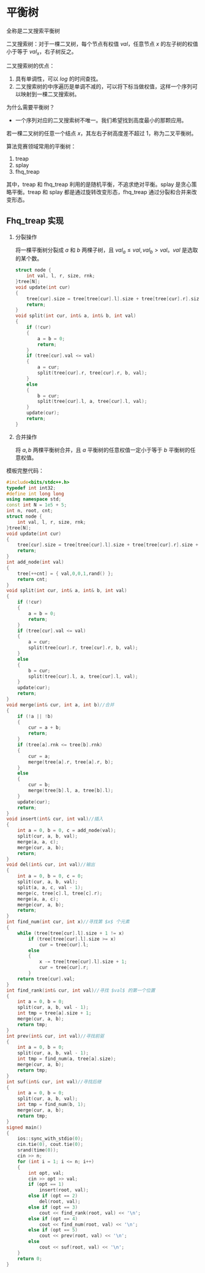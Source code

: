 
<script>
document.body.parentElement.lang = "zh-cn";
//在head添加string
document.head.innerHTML += `
<title>wbw121124's blog</title>
<link rel="stylesheet" href="/vs2015.css">
<link rel="stylesheet" href="/katex/katex.min.css">
<style>
	@keyframes spin {
		0% {
			transform: rotate(0deg);
		opacity: 1;
		}
		100% {
			transform: rotate(360deg);
			opacity: 0.8;
		}
	}
	.loader-overlay {
		position: fixed;
		top: 0;
		left: 0;
		width: 100%;
		height: 100%;
		background: rgba(255, 255, 255, 0.8);
		display: flex;
		justify-content: center;
		align-items: center;
		z-index: 9999;
		transition: opacity 0.5s ease;
	}
	.loader {
		width: 10em;
		height: 10em;
		border-radius: 50%;
		background: conic-gradient(rgb(10, 182, 212) 0% 20%, rgba(0, 0, 0, 0) 20%);
		animation: spin 1s linear infinite;
		box-shadow: 0 0 20px rgba(0, 0, 0, 0.1);
	}
	a.navbar-brand {
		white-space: normal;
		text-align: center;
		word-break: break-all;
	}
	a {
		color: #0077cc;
	}
	.btn-primary {
		color: #fff;
		background-color: #1b6ec2;
		border-color: #1861ac;
	}
	.nav-pills .nav-link.active,
	.nav-pills .show>.nav-link {
		color: #fff;
		background-color: #1b6ec2;
		border-color: #1861ac;
	}
	.border-top {
		border-top: 1px solid #e5e5e5;
	}
	.border-bottom {
	border-bottom: 1px solid #e5e5e5;
	}
	.box-shadow {
		box-shadow: 0 .25rem .75rem rgba(0, 0, 0, .05);
	}
	button.accept-policy {
		font-size: 1rem;
		line-height: inherit;
	}
	.footer {
		position: absolute;
		bottom: 0;
		width: 100%;
		white-space: nowrap;
		line-height: 60px;
	}
	img {
		max-width: 100%;
	}
	/* for block of numbers */
	.hljs-ln-numbers {
		-webkit-touch-callout: none;
		-webkit-user-select: none;
		-khtml-user-select: none;
		-moz-user-select: none;
		-ms-user-select: none;
		user-select: none;
		text-align: center;
		color: #aaa;
		border-right: 1px solid #aaa;
		vertical-align: top;
		/*padding-right: 10px !important;*/
		padding-right: 0.5em !important;
		/* your custom style here */
		/*margin: auto;*/
	}
	/* for block of code */
	.hljs-ln-code {
		/*padding-left: 10px;*/
		padding-left: 0.5em !important;
	}
	.hljs-prt {
		background-color: #2b2b2b;
		border-radius: 1em;
		box-shadow: 0 10px 30px 0px rgb(0 0 0 / 40%);
	}
/*codecopy*/
	.codecopy-btn {
		z-index: 1;
		position: absolute;
		transition: all 0.5s;
		top: 10px;
		right: 10px;
		width: 90px;
		height: 2em;
		margin: 0;
		border-radius: 5px;
		background-color: rgba(221, 221, 221, .1);
		color: #999;
		text-align: center;
		font-weight: 700;
		font-size: 14px;
		border: 1px solid #2f2f2f00;
	}
	.codecopy-btn:hover {
		background-color: rgba(221, 221, 221, .2);
		/*top: 9px;*/
	}
	.hljs.language-html::before,
	.hljs.language-xml::before {
			content: "HTML/XML"
	}
	.hljs.language-javascript::before {
		content: "JavaScript"
	}
	.hljs.language-c::before {
		content: "C"
	}
	.hljs.language-cpp::before {
		content: "C++"
	}
	.hljs.language-java::before {
		content: "Java"
	}
	.hljs.language-asp::before {
		content: "ASP"
	}
	.hljs.language-actionscript::before {
		content: "ActionScript/Flash/Flex"
	}
	.hljs.language-bash::before {
		content: "Bash"
	}
	.hljs.language-css::before {
		content: "CSS"
	}
	.hljs.language-asp::before {
		content: "ASP"
	}
	.hljs.language-cs::before,
	.hljs.language-csharp::before {
		content: "C#"
	}
	.hljs.language-d::before {
		content: "D"
	}
	.hljs.language-golang::before,
	.hljs.language-go::before {
		content: "Go"
	}
	.hljs.language-json::before {
		content: "JSON"
	}
	.hljs.language-lua::before {
		content: "Lua"
	}
	.hljs.language-less::before {
		content: "LESS"
	}
	.hljs.language-md::before,
	.hljs.language-markdown::before,
	.hljs.language-mkdown::before,
	.hljs.language-mkd::before {
		content: "Markdown"
	}
	.hljs.language-mm::before,
	.hljs.language-objc::before,
	.hljs.language-obj-c::before,
	.hljs.language-objective-c::before {
		content: "Objective-C"
	}
	.hljs.language-php::before {
		content: "PHP"
	}

	.hljs.language-perl::before,
	.hljs.language-pl::before,
	.hljs.language-pm::before {
		content: "Perl"
	}

	.hljs.language-python::before,
	.hljs.language-py::before,
	.hljs.language-gyp::before,
	.hljs.language-ipython::before {
		content: "Python"
	}
	.hljs.language-r::before {
	content: "R"
	}
	.hljs.language-ruby::before,
	.hljs.language-rb::before,
	.hljs.language-gemspec::before,
	.hljs.language-podspec::before,
	.hljs.language-thor::before,
	.hljs.language-irb::before {
		content: "Ruby"
	}
	.hljs.language-sql::before {
		content: "SQL"
	}
	.hljs.language-sh::before,
	.hljs.language-shell::before,
	.hljs.language-Session::before,
	.hljs.language-shellsession::before,
	.hljs.language-console::before {
		content: "Shell"
	}
	.hljs.language-swift::before {
		content: "Swift"
	}
	.hljs.language-vb::before {
		content: "VB/VBScript"
	}
	.hljs.language-yaml::before {
		content: "YAML"
	}
	.hljs {
		border-radius: 1em;
		position: relative;
		display: block;
		overflow-x: hidden;
		color: #999;
		padding-top: 30px !important;
		box-shadow: 0 10px 30px 0px rgb(0 0 0 / 40%)
	}
	.hljs::before {
		content: "";
		position: absolute;
		left: 15px;
		top: 10px;
		overflow: visible;
		width: 12px;
		height: 12px;
		border-radius: 16px;
		box-shadow: 20px 0 #fdbc40, 40px 0 #35cd4b;
		-webkit-box-shadow: 20px 0 #fdbc40, 40px 0 #35cd4b;
		background-color: #fc625d;
		white-space: nowrap;
		text-indent: 75px;
		font-size: 16px;
		line-height: 12px;
		font-weight: 700;
	}
	html {
		font-size: 14px;
	}
	@media (min-width: 768px) {
		html {
			font-size: 16px;
		}
	}
	.btn:focus,
	.btn:active:focus,
	.btn-link.nav-link:focus,
	.form-control:focus,
	.form-check-input:focus {
	box-shadow: 0 0 0 0.1rem white, 0 0 0 0.25rem #258cfb;
	}
	html {
		position: relative;
		min-height: 100%;
	}
	body {
		margin-bottom: 60px;
	}
	@media (max-height: 300px) {
		header {
			position: initial !important;
		}
	}
	main a,
	footer a,
	.a a {
		--background-primary: #1a1a1a;
		--text-bright: #fff;
		--bg-sub-accent-55: rgba(13, 185, 215, .55);
		/*text-shadow: -1px -1px 2px var(--background-primary), -1px 1px 2px var(--background-primary), 1px -1px 2px var(--background-primary), 1px 1px 2px var(--background-primary);
-webkit-text-fill-color: var(--text-bright);*/
		background-position: 0 100%;
		background-repeat: repeat-x;
		background-size: 5px 5px;
		text-decoration: none;
		transition: all .35s ease;
		background-image: linear-gradient(to bottom, var(--bg-sub-accent-55) 0%, var(--bg-sub-accent-55) 100%);
	}
	main a:hover,
	footer a:hover,
	.a a:hover {
		color: white;
		background-size: 5px 50px;
	}
	pre code {
		tab-size: 4;
		/*新宋体*/
		font-family: "新宋体", "Courier New", Courier, monospace;
	}
	body {
		margin: 0 0 60px 0;
	}
	main {
		background: #fffa;
		margin: 2em 1em;
		border: 1px solid #0000;
		box-shadow: 0 5px 1em 0 rgba(0, 0, 0, .1);
		padding: 8px;
	}
	header ul li a {
		color: black;
		text-decoration: none;
	}
	header {
		box-shadow: 0 5px 1em 0 rgba(0, 0, 0, .1);
	}
	/*ul.fy.pagination {
	    display: inline-block;
	    padding: 0;
	    margin: 0;
	}
	
	ul.fy.pagination li {display: inline;}
	
	ul.fy.pagination li a {
	    color: black;
	    float: left;
	    padding: 8px 16px;
	    text-decoration: none;
	}
	
	ul.fy.pagination li a.active {
	    background-color: #79c0ff;
	    color: white;
	}
	
	ul.fy.pagination li a:hover:not(.active) {background-color: #ddd;}
	
	#comments-1 nth-child(2) {
		display: none;
	}
	#comments-1 nth-child(1) {
		display: none;
	}*/
	body {
		counter-reset: section-h1 section-h2 section-h3 section-h4 section-h5 section-h6;
	}
	@media (min-height: 350px) {
		h1 {
			counter-increment: section-h1;
		}
		h1:hover::after {
			content: "h1:" counter(section-h1);
			color: lightgray;
			display: inline;
		}
		h2 {
			counter-increment: section-h2;
		}
		h2:hover::after {
			content: "h2:" counter(section-h2);
			color: lightgray;
			display: inline;
		}
		h3 {
			counter-increment: section-h3;
		}
		h3:hover::after {
			content: "h3:" counter(section-h3);
			color: lightgray;
			display: inline;
		}
		h4 {
			counter-increment: section-h4;
		}
		h4:hover::after {
			content: "h4:" counter(section-h4);
			color: lightgray;
			display: inline;
		}
		h5 {
			counter-increment: section-h5;
		}
		h5:hover::after {
			content: "h5:" counter(section-h5);
			color: lightgray;
			display: inline;
		}
		h6 {
			content: "h6:" counter(section-h6);
		}
		h6:hover::after {
			content: "h6:" counter(section-h6);
			color: lightgray;
			display: inline;
		}
	}
</style>
<style id="comments-style">
	#comments-1 {
		display: none;
	}
	#comments-2 {
		display: block;
	}
</style>`;
</script>
<script src="/katex/katex.min.js"></script>
<script src="/katex/contrib/auto-render.min.js"></script>
<script defer type="module">
import { marked } from '../marked.js';
	renderMathInElement(document.body, {
		delimiters: [
			{ left: '$$', right: '$$', display: true },
			{ left: '$', right: '$', display: false },
		],
	});
	/*const codeBlocks = document.querySelectorAll('#blog-main pre code');
	function fun() {
		// 获取所有的 <pre><code>...</code></pre> 元素
		var preElements = document.querySelectorAll('pre code');
		// 遍历这些元素
		preElements.forEach(function (codeElement) {
			// 创建复制按钮
			var button = document.createElement('button');
			button.textContent = '复制';
			button.classList.add('codecopy-btn'); // 添加类以便样式化
			// 将按钮添加到 code 元素的父元素（即 pre 元素）中
			var div = document.createElement('div');
			div.style = "width:100%;position: relative;";
			div.appendChild(button);
			codeElement.before(div);
			codeElement.parentElement.classList.add("hljs-prt");
			let x = codeElement;
			// 使用 Clipboard.js 初始化复制功能
			let clipboard = new ClipboardJS(button, {
				text: function (trigger) {
					// 返回要复制的文本
					return x.innerText.replace(/\n\n/g, "\n");
				}
			});
			clipboard.on('success', function (e) {
				console.log('复制成功！', e);
				// 可以在这里修改按钮的文本或样式来表示成功
				e.clearSelection(); // 清除选区
				e.trigger.textContent = '复制成功';
				setTimeout(() => {
					e.trigger.textContent = '复制';
				}, 500);
			});
			clipboard.on('error', function (e) {
				console.error('复制失败！', e);
				// 可以在这里处理错误
				e.trigger.textContent = '复制失败';
				setTimeout(() => {
					e.trigger.textContent = '复制';
				}, 500);
			});
		});
	}
	fun();
	window.myloader.hide();
</script>
<script>
// 初始加载检测
document.addEventListener('DOMContentLoaded', () => {
	// 基础DOM加载完成
	fadeOutLoader();
	// 检测动态DOM更新
	const observer = new MutationObserver((mutations) => {
		if (document.querySelector('[data-loading]')) {
			showLoader();
		} else {
			fadeOutLoader();
		}
	});
	observer.observe(document.body, {
		childList: true,
		subtree: true,
		attributes: true
	});
});
function showLoader() {
	const loader = document.getElementById('loader');
	loader.style.display = 'flex';
	loader.style.opacity = '1';
}
function fadeOutLoader() {
	const loader = document.getElementById('loader');
	loader.style.opacity = '0';
	setTimeout(() => {
		loader.style.display = 'none';
	}, 500);
}
showLoader();
window.myloader = { show: showLoader, hide: fadeOutLoader };
</script>

# 平衡树

全称是二叉搜索平衡树

二叉搜索树：对于一棵二叉树，每个节点有权值 $val$，任意节点 $x$ 的左子树的权值小于等于 $val_x$，右子树反之。

二叉搜索树的优点：

1. 具有单调性，可以 $log$ 的时间查找。
2. 二叉搜索树的中序遍历是单调不减的，可以将下标当做权值，这样一个序列可以映射到一棵二叉搜索树。

为什么需要平衡树？

- 一个序列对应的二叉搜索树不唯一。我们希望找到高度最小的那颗应用。

若一棵二叉树的任意一个结点 $x$，其左右子树高度差不超过 $1$，称为二叉平衡树。

算法竞赛领域常用的平衡树：

1. treap
2. splay
3. fhq_treap

其中，treap 和 fhq_treap 利用的是随机平衡，不追求绝对平衡。splay 是贪心策略平衡。treap 和 splay 都是通过旋转改变形态，fhq_treap 通过分裂和合并来改变形态。

## Fhq_treap 实现

1. 分裂操作

	将一棵平衡树分裂成 $a$ 和 $b$ 两棵子树，且 $val_a\le val,val_b>val$。$val$ 是选取的某个数。

	```cpp
	struct node {
		int val, l, r, size, rnk;
	}tree[N];
	void update(int cur)
	{
		tree[cur].size = tree[tree[cur].l].size + tree[tree[cur].r].size + 1;
		return;
	}
	void split(int cur, int& a, int& b, int val)
	{
		if (!cur)
		{
			a = b = 0;
			return;
		}
		if (tree[cur].val <= val)
		{
			a = cur;
			split(tree[cur].r, tree[cur].r, b, val);
		}
		else
		{
			b = cur;
			split(tree[cur].l, a, tree[cur].l, val);
		}
		update(cur);
		return;
	}
	```

2. 合并操作

	将 $a,b$ 两棵平衡树合并，且 $a$ 平衡树的任意权值一定小于等于 $b$ 平衡树的任意权值。

模板完整代码：

```cpp
#include<bits/stdc++.h>
typedef int int32;
#define int long long
using namespace std;
const int N = 1e5 + 5;
int n, root, cnt;
struct node {
	int val, l, r, size, rnk;
}tree[N];
void update(int cur)
{
	tree[cur].size = tree[tree[cur].l].size + tree[tree[cur].r].size + 1;
	return;
}
int add_node(int val)
{
	tree[++cnt] = { val,0,0,1,rand() };
	return cnt;
}
void split(int cur, int& a, int& b, int val)
{
	if (!cur)
	{
		a = b = 0;
		return;
	}
	if (tree[cur].val <= val)
	{
		a = cur;
		split(tree[cur].r, tree[cur].r, b, val);
	}
	else
	{
		b = cur;
		split(tree[cur].l, a, tree[cur].l, val);
	}
	update(cur);
	return;
}
void merge(int& cur, int a, int b)//合并
{
	if (!a || !b)
	{
		cur = a + b;
		return;
	}
	if (tree[a].rnk <= tree[b].rnk)
	{
		cur = a;
		merge(tree[a].r, tree[a].r, b);
	}
	else
	{
		cur = b;
		merge(tree[b].l, a, tree[b].l);
	}
	update(cur);
	return;
}
void insert(int& cur, int val)//插入
{
	int a = 0, b = 0, c = add_node(val);
	split(cur, a, b, val);
	merge(a, a, c);
	merge(cur, a, b);
	return;
}
void del(int& cur, int val)//输出
{
	int a = 0, b = 0, c = 0;
	split(cur, a, b, val);
	split(a, a, c, val - 1);
	merge(c, tree[c].l, tree[c].r);
	merge(a, a, c);
	merge(cur, a, b);
	return;
}
int find_num(int cur, int x)//寻找第 $x$ 个元素
{
	while (tree[tree[cur].l].size + 1 != x)
		if (tree[tree[cur].l].size >= x)
			cur = tree[cur].l;
		else
		{
			x -= tree[tree[cur].l].size + 1;
			cur = tree[cur].r;
		}
	return tree[cur].val;
}
int find_rank(int& cur, int val)//寻找 $val$ 的第一个位置
{
	int a = 0, b = 0;
	split(cur, a, b, val - 1);
	int tmp = tree[a].size + 1;
	merge(cur, a, b);
	return tmp;
}
int prev(int& cur, int val)//寻找前驱
{
	int a = 0, b = 0;
	split(cur, a, b, val - 1);
	int tmp = find_num(a, tree[a].size);
	merge(cur, a, b);
	return tmp;
}
int suf(int& cur, int val)//寻找后继
{
	int a = 0, b = 0;
	split(cur, a, b, val);
	int tmp = find_num(b, 1);
	merge(cur, a, b);
	return tmp;
}
signed main()
{
	ios::sync_with_stdio(0);
	cin.tie(0), cout.tie(0);
	srand(time(0));
	cin >> n;
	for (int i = 1; i <= n; i++)
	{
		int opt, val;
		cin >> opt >> val;
		if (opt == 1)
			insert(root, val);
		else if (opt == 2)
			del(root, val);
		else if (opt == 3)
			cout << find_rank(root, val) << '\n';
		else if (opt == 4)
			cout << find_num(root, val) << '\n';
		else if (opt == 5)
			cout << prev(root, val) << '\n';
		else
			cout << suf(root, val) << '\n';
	}
	return 0;
}
```

